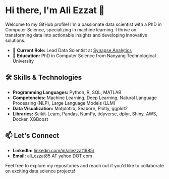 # Hi there, I'm Ali Ezzat 👋

Welcome to my GitHub profile! I'm a passionate data scientist with a PhD in Computer Science, specializing in machine learning. I thrive on transforming data into actionable insights and developing innovative solutions.

- 🔭 **Current Role:** Lead Data Scientist at [Synapse Analytics](https://synapse-analytics.io/)
- 🌱 **Education:** PhD in Computer Science from Nanyang Technological University

## 🛠️ Skills & Technologies

- **Programming Languages:** Python, R, SQL, MATLAB
- **Competencies:** Machine Learning, Deep Learning, Natural Language Processing (NLP), Large Language Models (LLM)
- **Data Visualization:** Matplotlib, Seaborn, Plotly, ggplot2
- **Libraries:** Scikit-Learn, Pandas, NumPy, tidyverse, dplyr, Shiny, AWS, Docker, XGBoost

## 📫 Let's Connect

- **LinkedIn:** [linkedin.com/in/aliezzat1985/](https://www.linkedin.com/in/aliezzat1985/)
- **Email:** ali_ezzat85 AT yahoo DOT com

Feel free to explore my repositories and reach out if you'd like to collaborate on exciting data science projects!


<!--
**alizat/alizat** is a ✨ _special_ ✨ repository because its `README.md` (this file) appears on your GitHub profile.

Here are some ideas to get you started:

- 🔭 I’m currently working on ...
- 🌱 I’m currently learning ...
- 👯 I’m looking to collaborate on ...
- 🤔 I’m looking for help with ...
- 💬 Ask me about ...
- 📫 How to reach me: ...
- 😄 Pronouns: ...
- ⚡ Fun fact: ...

## 📈 GitHub Stats

![Ali's GitHub Stats](https://github-readme-stats.vercel.app/api?username=your-github-username&show_icons=true&theme=radical)
-->

